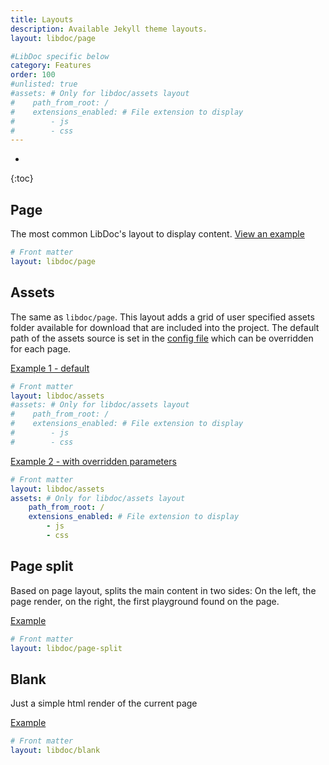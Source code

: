 ```yaml
---
title: Layouts
description: Available Jekyll theme layouts.
layout: libdoc/page

#LibDoc specific below
category: Features
order: 100
#unlisted: true
#assets: # Only for libdoc/assets layout
#    path_from_root: /
#    extensions_enabled: # File extension to display
#        - js
#        - css
---
```

* 
{:toc}

## Page 

The most common LibDoc's layout to display content. [View an example](libdoc-layout-page.html)

```yaml
# Front matter
layout: libdoc/page
```

## Assets

The same as `libdoc/page`. This layout adds a grid of user specified assets folder available for download that are included into the project.
The default path of the assets source is set in the [config file](libdoc-config.html#assets) which can be overridden for each page.

[Example 1 - default](libdoc-layout-assets.html)

```yaml
# Front matter
layout: libdoc/assets
#assets: # Only for libdoc/assets layout
#    path_from_root: /
#    extensions_enabled: # File extension to display
#        - js
#        - css
```

[Example 2 - with overridden parameters](libdoc-layout-assets-alt.html)

```yaml
# Front matter
layout: libdoc/assets
assets: # Only for libdoc/assets layout
    path_from_root: /
    extensions_enabled: # File extension to display
        - js
        - css
```

## Page split

Based on page layout, splits the main content in two sides: On the left, the page render, on the right, the first playground found on the page.

[Example](libdoc-layout-page-split.html)

```yaml
# Front matter
layout: libdoc/page-split
```

## Blank

Just a simple html render of the current page

[Example](libdoc-layout-blank.html)

```yaml
# Front matter
layout: libdoc/blank
```